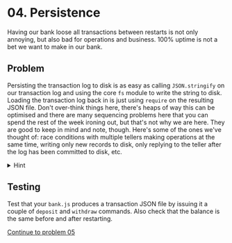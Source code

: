 # 04. Persistence

Having our bank loose all transactions between restarts is not only annoying,
but also bad for operations and business. 100% uptime is not a bet we want to
make in our bank.

## Problem

Persisting the transaction log to disk is as easy as calling `JSON.stringify` on
our transaction log and using the core `fs` module to write the string to disk.
Loading the transaction log back in is just using `require` on the resulting
JSON file. Don't over-think things here, there's heaps of way this can be
optimised and there are many sequencing problems here that you can spend the
rest of the week ironing out, but that's not why we are here. They are good to
keep in mind and note, though. Here's some of the ones we've thought of: race
conditions with multiple tellers making operations at the same time, writing
only new records to disk, only replying to the teller after the log has been
committed to disk, etc.

<details>
  <summary>Hint</summary>

You can take advantage of the 2nd argument of
`JSON.strinfigy(obj, null, indent)` to get pretty printing of your JSON file.
This will make debugging and some of the following exercises easier.
</details>

## Testing

Test that your `bank.js` produces a transaction JSON file by issuing it a couple
of `deposit` and `withdraw` commands. Also check that the balance is the same
before and after restarting.

[Continue to problem 05](05.md)
